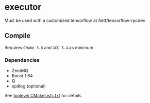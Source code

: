 # executor

Must be used with a customized tensorflow at Aetf/tensorflow-rpcdev

## Compile
Requires `CMake 3.8` and `GCC 5.4` as minimum.

### Dependencies
- ZeroMQ
- Boost 1.64
- Q
- spdlog (optional)

See [toplevel CMakeLists.txt](CMakeLists.txt) for details.
